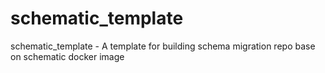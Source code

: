 # schematic_template
schematic_template - A template for building schema migration repo base on schematic docker image
